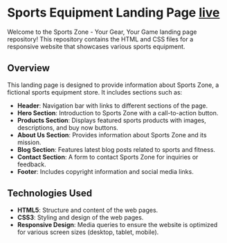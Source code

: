 # Sports Equipment Landing Page [live](https://sportsequip.netlify.app/)

Welcome to the Sports Zone - Your Gear, Your Game landing page repository! This repository contains the HTML and CSS files for a responsive website that showcases various sports equipment. 

## Overview

This landing page is designed to provide information about Sports Zone, a fictional sports equipment store. It includes sections such as:

- **Header**: Navigation bar with links to different sections of the page.
- **Hero Section**: Introduction to Sports Zone with a call-to-action button.
- **Products Section**: Displays featured sports products with images, descriptions, and buy now buttons.
- **About Us Section**: Provides information about Sports Zone and its mission.
- **Blog Section**: Features latest blog posts related to sports and fitness.
- **Contact Section**: A form to contact Sports Zone for inquiries or feedback.
- **Footer**: Includes copyright information and social media links.

## Technologies Used

- **HTML5**: Structure and content of the web pages.
- **CSS3**: Styling and design of the web pages.
- **Responsive Design**: Media queries to ensure the website is optimized for various screen sizes (desktop, tablet, mobile).